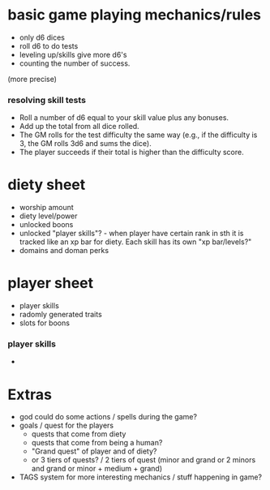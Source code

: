 # basic game playing mechanics/rules

- only d6 dices
- roll d6 to do tests
- leveling up/skills give more d6's
- counting the number of success.

(more precise)

### resolving skill tests
- Roll a number of d6 equal to your skill value plus any bonuses.
- Add up the total from all dice rolled.
- The GM rolls for the test difficulty the same way (e.g., if the difficulty is 3, the GM rolls 3d6 and sums the dice).
- The player succeeds if their total is higher than the difficulty score.

# diety sheet

- worship amount
- diety level/power
- unlocked boons
- unlocked "player skills"? - when player have certain rank in sth it is tracked like an xp bar for diety. Each skill has its own "xp bar/levels?"
- domains and doman perks

# player sheet

- player skills
- radomly generated traits
- slots for boons

### player skills
- 

# Extras 

- god could do some actions / spells during the game?
- goals / quest for the players
    - quests that come from diety
    - quests that come from being a human?
    - "Grand quest" of player and of diety?
    - or 3 tiers of quests? / 2 tiers of quest (minor and grand or 2 minors and grand or minor + medium + grand)
- TAGS system for more interesting mechanics / stuff happening in game?